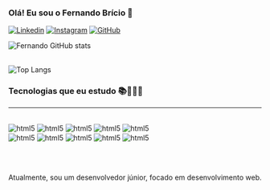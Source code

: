 
### Olá! Eu sou o Fernando Brício 🤙

[![Linkedin](https://img.shields.io/badge/LinkedIn-0077B5?style=for-the-badge&logo=linkedin&logoColor=white)](https://www.linkedin.com/in/fernandobricio/)
[![Instagram](https://img.shields.io/badge/Instagram-E4405F?style=for-the-badge&logo=instagram&logoColor=white)](https://www.instagram.com/devfernandodev/)
[![GitHub](https://img.shields.io/badge/GitHub-100000?style=for-the-badge&logo=github&logoColor=white)](https://github.com/fernandobricio/fernandobricio)


![Fernando GitHub stats](https://github-readme-stats.vercel.app/api?username=fernandobricio&show_icons=true&theme=dracula)
<br><br>

![Top Langs](https://github-readme-stats.vercel.app/api/top-langs/?username=fernandobricio&exclude_repo=github-readme-stats,anuraghazra.github.io)



### Tecnologias que eu estudo 📚👨🏻‍💻
<hr>

<div style="display: inline_block"></br>
 <img align="center" alt="html5" src="https://img.shields.io/badge/HTML5-E34F26?style=for-the-badge&logo=html5&logoColor=white" />
 <img align="center" alt="html5" src="https://img.shields.io/badge/CSS3-1572B6?style=for-the-badge&logo=css3&logoColor=white" />
 <img align="center" alt="html5" src="https://img.shields.io/badge/JavaScript-F7DF1E?style=for-the-badge&logo=javascript&logoColor=black" />
 <img align="center" alt="html5" src="https://img.shields.io/badge/PHP-777BB4?style=for-the-badge&logo=php&logoColor=white" />
 <img align="center" alt="html5" src="https://img.shields.io/badge/Sass-CC6699?style=for-the-badge&logo=sass&logoColor=white" /> <br>
 <img align="center" alt="html5" src="https://img.shields.io/badge/Python-14354C?style=for-the-badge&logo=python&logoColor=white" />
 <img align="center" alt="html5" src="https://img.shields.io/badge/Java-ED8B00?style=for-the-badge&logo=openjdk&logoColor=white" />
 <img align="center" alt="html5" src="https://img.shields.io/badge/React-20232A?style=for-the-badge&logo=react&logoColor=61DAFB" />
 <img align="center" alt="html5" src="https://img.shields.io/badge/Angular-DD0031?style=for-the-badge&logo=angular&logoColor=white" />
 <img align="center" alt="html5" src="https://img.shields.io/badge/Bootstrap-563D7C?style=for-the-badge&logo=bootstrap&logoColor=white" />

 <br><br>

 Atualmente, sou um desenvolvedor júnior, focado em desenvolvimento web.

